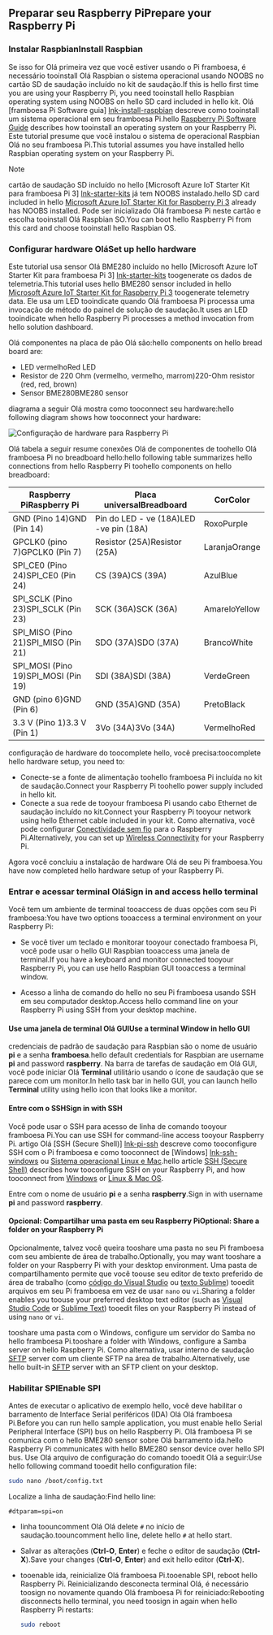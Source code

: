 ## <a name="prepare-your-raspberry-pi"></a><span data-ttu-id="5fad4-101">Preparar seu Raspberry Pi</span><span class="sxs-lookup"><span data-stu-id="5fad4-101">Prepare your Raspberry Pi</span></span>

### <a name="install-raspbian"></a><span data-ttu-id="5fad4-102">Instalar Raspbian</span><span class="sxs-lookup"><span data-stu-id="5fad4-102">Install Raspbian</span></span>

<span data-ttu-id="5fad4-103">Se isso for Olá primeira vez que você estiver usando o Pi framboesa, é necessário tooinstall Olá Raspbian o sistema operacional usando NOOBS no cartão SD de saudação incluído no kit de saudação.</span><span class="sxs-lookup"><span data-stu-id="5fad4-103">If this is hello first time you are using your Raspberry Pi, you need tooinstall hello Raspbian operating system using NOOBS on hello SD card included in hello kit.</span></span> <span data-ttu-id="5fad4-104">Olá [framboesa Pi Software guia] [ lnk-install-raspbian] descreve como tooinstall um sistema operacional em seu framboesa Pi.</span><span class="sxs-lookup"><span data-stu-id="5fad4-104">hello [Raspberry Pi Software Guide][lnk-install-raspbian] describes how tooinstall an operating system on your Raspberry Pi.</span></span> <span data-ttu-id="5fad4-105">Este tutorial presume que você instalou o sistema de operacional Raspbian Olá no seu framboesa Pi.</span><span class="sxs-lookup"><span data-stu-id="5fad4-105">This tutorial assumes you have installed hello Raspbian operating system on your Raspberry Pi.</span></span>

> [!NOTE]
> <span data-ttu-id="5fad4-106">cartão de saudação SD incluído no hello [Microsoft Azure IoT Starter Kit para framboesa Pi 3] [ lnk-starter-kits] já tem NOOBS instalado.</span><span class="sxs-lookup"><span data-stu-id="5fad4-106">hello SD card included in hello [Microsoft Azure IoT Starter Kit for Raspberry Pi 3][lnk-starter-kits] already has NOOBS installed.</span></span> <span data-ttu-id="5fad4-107">Pode ser inicializado Olá framboesa Pi neste cartão e escolha tooinstall Olá Raspbian SO.</span><span class="sxs-lookup"><span data-stu-id="5fad4-107">You can boot hello Raspberry Pi from this card and choose tooinstall hello Raspbian OS.</span></span>

### <a name="set-up-hello-hardware"></a><span data-ttu-id="5fad4-108">Configurar hardware Olá</span><span class="sxs-lookup"><span data-stu-id="5fad4-108">Set up hello hardware</span></span>

<span data-ttu-id="5fad4-109">Este tutorial usa sensor Olá BME280 incluído no hello [Microsoft Azure IoT Starter Kit para framboesa Pi 3] [ lnk-starter-kits] toogenerate os dados de telemetria.</span><span class="sxs-lookup"><span data-stu-id="5fad4-109">This tutorial uses hello BME280 sensor included in hello [Microsoft Azure IoT Starter Kit for Raspberry Pi 3][lnk-starter-kits] toogenerate telemetry data.</span></span> <span data-ttu-id="5fad4-110">Ele usa um LED tooindicate quando Olá framboesa Pi processa uma invocação de método do painel de solução de saudação.</span><span class="sxs-lookup"><span data-stu-id="5fad4-110">It uses an LED tooindicate when hello Raspberry Pi processes a method invocation from hello solution dashboard.</span></span>

<span data-ttu-id="5fad4-111">Olá componentes na placa de pão Olá são:</span><span class="sxs-lookup"><span data-stu-id="5fad4-111">hello components on hello bread board are:</span></span>

- <span data-ttu-id="5fad4-112">LED vermelho</span><span class="sxs-lookup"><span data-stu-id="5fad4-112">Red LED</span></span>
- <span data-ttu-id="5fad4-113">Resistor de 220 Ohm (vermelho, vermelho, marrom)</span><span class="sxs-lookup"><span data-stu-id="5fad4-113">220-Ohm resistor (red, red, brown)</span></span>
- <span data-ttu-id="5fad4-114">Sensor BME280</span><span class="sxs-lookup"><span data-stu-id="5fad4-114">BME280 sensor</span></span>

<span data-ttu-id="5fad4-115">diagrama a seguir Olá mostra como tooconnect seu hardware:</span><span class="sxs-lookup"><span data-stu-id="5fad4-115">hello following diagram shows how tooconnect your hardware:</span></span>

![Configuração de hardware para Raspberry Pi][img-connection-diagram]

<span data-ttu-id="5fad4-117">Olá tabela a seguir resume conexões Olá de componentes de toohello Olá framboesa Pi no breadboard hello:</span><span class="sxs-lookup"><span data-stu-id="5fad4-117">hello following table summarizes hello connections from hello Raspberry Pi toohello components on hello breadboard:</span></span>

| <span data-ttu-id="5fad4-118">Raspberry Pi</span><span class="sxs-lookup"><span data-stu-id="5fad4-118">Raspberry Pi</span></span>            | <span data-ttu-id="5fad4-119">Placa universal</span><span class="sxs-lookup"><span data-stu-id="5fad4-119">Breadboard</span></span>             |<span data-ttu-id="5fad4-120">Cor</span><span class="sxs-lookup"><span data-stu-id="5fad4-120">Color</span></span>         |
| ----------------------- | ---------------------- | ------------- |
| <span data-ttu-id="5fad4-121">GND (Pino 14)</span><span class="sxs-lookup"><span data-stu-id="5fad4-121">GND (Pin 14)</span></span>            | <span data-ttu-id="5fad4-122">Pin do LED - ve (18A)</span><span class="sxs-lookup"><span data-stu-id="5fad4-122">LED -ve pin (18A)</span></span>      | <span data-ttu-id="5fad4-123">Roxo</span><span class="sxs-lookup"><span data-stu-id="5fad4-123">Purple</span></span>          |
| <span data-ttu-id="5fad4-124">GPCLK0 (pino 7)</span><span class="sxs-lookup"><span data-stu-id="5fad4-124">GPCLK0 (Pin 7)</span></span>          | <span data-ttu-id="5fad4-125">Resistor (25A)</span><span class="sxs-lookup"><span data-stu-id="5fad4-125">Resistor (25A)</span></span>         | <span data-ttu-id="5fad4-126">Laranja</span><span class="sxs-lookup"><span data-stu-id="5fad4-126">Orange</span></span>          |
| <span data-ttu-id="5fad4-127">SPI_CE0 (Pino 24)</span><span class="sxs-lookup"><span data-stu-id="5fad4-127">SPI_CE0 (Pin 24)</span></span>        | <span data-ttu-id="5fad4-128">CS (39A)</span><span class="sxs-lookup"><span data-stu-id="5fad4-128">CS (39A)</span></span>               | <span data-ttu-id="5fad4-129">Azul</span><span class="sxs-lookup"><span data-stu-id="5fad4-129">Blue</span></span>          |
| <span data-ttu-id="5fad4-130">SPI_SCLK (Pino 23)</span><span class="sxs-lookup"><span data-stu-id="5fad4-130">SPI_SCLK (Pin 23)</span></span>       | <span data-ttu-id="5fad4-131">SCK (36A)</span><span class="sxs-lookup"><span data-stu-id="5fad4-131">SCK (36A)</span></span>              | <span data-ttu-id="5fad4-132">Amarelo</span><span class="sxs-lookup"><span data-stu-id="5fad4-132">Yellow</span></span>        |
| <span data-ttu-id="5fad4-133">SPI_MISO (Pino 21)</span><span class="sxs-lookup"><span data-stu-id="5fad4-133">SPI_MISO (Pin 21)</span></span>       | <span data-ttu-id="5fad4-134">SDO (37A)</span><span class="sxs-lookup"><span data-stu-id="5fad4-134">SDO (37A)</span></span>              | <span data-ttu-id="5fad4-135">Branco</span><span class="sxs-lookup"><span data-stu-id="5fad4-135">White</span></span>         |
| <span data-ttu-id="5fad4-136">SPI_MOSI (Pino 19)</span><span class="sxs-lookup"><span data-stu-id="5fad4-136">SPI_MOSI (Pin 19)</span></span>       | <span data-ttu-id="5fad4-137">SDI (38A)</span><span class="sxs-lookup"><span data-stu-id="5fad4-137">SDI (38A)</span></span>              | <span data-ttu-id="5fad4-138">Verde</span><span class="sxs-lookup"><span data-stu-id="5fad4-138">Green</span></span>         |
| <span data-ttu-id="5fad4-139">GND (pino 6)</span><span class="sxs-lookup"><span data-stu-id="5fad4-139">GND (Pin 6)</span></span>             | <span data-ttu-id="5fad4-140">GND (35A)</span><span class="sxs-lookup"><span data-stu-id="5fad4-140">GND (35A)</span></span>              | <span data-ttu-id="5fad4-141">Preto</span><span class="sxs-lookup"><span data-stu-id="5fad4-141">Black</span></span>         |
| <span data-ttu-id="5fad4-142">3.3 V (Pino 1)</span><span class="sxs-lookup"><span data-stu-id="5fad4-142">3.3 V (Pin 1)</span></span>           | <span data-ttu-id="5fad4-143">3Vo (34A)</span><span class="sxs-lookup"><span data-stu-id="5fad4-143">3Vo (34A)</span></span>              | <span data-ttu-id="5fad4-144">Vermelho</span><span class="sxs-lookup"><span data-stu-id="5fad4-144">Red</span></span>           |

<span data-ttu-id="5fad4-145">configuração de hardware do toocomplete hello, você precisa:</span><span class="sxs-lookup"><span data-stu-id="5fad4-145">toocomplete hello hardware setup, you need to:</span></span>

- <span data-ttu-id="5fad4-146">Conecte-se a fonte de alimentação toohello framboesa Pi incluída no kit de saudação.</span><span class="sxs-lookup"><span data-stu-id="5fad4-146">Connect your Raspberry Pi toohello power supply included in hello kit.</span></span>
- <span data-ttu-id="5fad4-147">Conecte a sua rede de tooyour framboesa Pi usando cabo Ethernet de saudação incluído no kit.</span><span class="sxs-lookup"><span data-stu-id="5fad4-147">Connect your Raspberry Pi tooyour network using hello Ethernet cable included in your kit.</span></span> <span data-ttu-id="5fad4-148">Como alternativa, você pode configurar [Conectividade sem fio][lnk-pi-wireless] para o Raspberry Pi.</span><span class="sxs-lookup"><span data-stu-id="5fad4-148">Alternatively, you can set up [Wireless Connectivity][lnk-pi-wireless] for your Raspberry Pi.</span></span>

<span data-ttu-id="5fad4-149">Agora você concluiu a instalação de hardware Olá de seu Pi framboesa.</span><span class="sxs-lookup"><span data-stu-id="5fad4-149">You have now completed hello hardware setup of your Raspberry Pi.</span></span>

### <a name="sign-in-and-access-hello-terminal"></a><span data-ttu-id="5fad4-150">Entrar e acessar terminal Olá</span><span class="sxs-lookup"><span data-stu-id="5fad4-150">Sign in and access hello terminal</span></span>

<span data-ttu-id="5fad4-151">Você tem um ambiente de terminal tooaccess de duas opções com seu Pi framboesa:</span><span class="sxs-lookup"><span data-stu-id="5fad4-151">You have two options tooaccess a terminal environment on your Raspberry Pi:</span></span>

- <span data-ttu-id="5fad4-152">Se você tiver um teclado e monitorar tooyour conectado framboesa Pi, você pode usar o hello GUI Raspbian tooaccess uma janela de terminal.</span><span class="sxs-lookup"><span data-stu-id="5fad4-152">If you have a keyboard and monitor connected tooyour Raspberry Pi, you can use hello Raspbian GUI tooaccess a terminal window.</span></span>

- <span data-ttu-id="5fad4-153">Acesso a linha de comando do hello no seu Pi framboesa usando SSH em seu computador desktop.</span><span class="sxs-lookup"><span data-stu-id="5fad4-153">Access hello command line on your Raspberry Pi using SSH from your desktop machine.</span></span>

#### <a name="use-a-terminal-window-in-hello-gui"></a><span data-ttu-id="5fad4-154">Use uma janela de terminal Olá GUI</span><span class="sxs-lookup"><span data-stu-id="5fad4-154">Use a terminal Window in hello GUI</span></span>

<span data-ttu-id="5fad4-155">credenciais de padrão de saudação para Raspbian são o nome de usuário **pi** e a senha **framboesa**.</span><span class="sxs-lookup"><span data-stu-id="5fad4-155">hello default credentials for Raspbian are username **pi** and password **raspberry**.</span></span> <span data-ttu-id="5fad4-156">Na barra de tarefas de saudação em Olá GUI, você pode iniciar Olá **Terminal** utilitário usando o ícone de saudação que se parece com um monitor.</span><span class="sxs-lookup"><span data-stu-id="5fad4-156">In hello task bar in hello GUI, you can launch hello **Terminal** utility using hello icon that looks like a monitor.</span></span>

#### <a name="sign-in-with-ssh"></a><span data-ttu-id="5fad4-157">Entre com o SSH</span><span class="sxs-lookup"><span data-stu-id="5fad4-157">Sign in with SSH</span></span>

<span data-ttu-id="5fad4-158">Você pode usar o SSH para acesso de linha de comando tooyour framboesa Pi.</span><span class="sxs-lookup"><span data-stu-id="5fad4-158">You can use SSH for command-line access tooyour Raspberry Pi.</span></span> <span data-ttu-id="5fad4-159">artigo Olá [SSH (Secure Shell)] [ lnk-pi-ssh] descreve como tooconfigure SSH com o Pi framboesa e como tooconnect de [Windows] [ lnk-ssh-windows] ou [Sistema operacional Linux e Mac][lnk-ssh-linux].</span><span class="sxs-lookup"><span data-stu-id="5fad4-159">hello article [SSH (Secure Shell)][lnk-pi-ssh] describes how tooconfigure SSH on your Raspberry Pi, and how tooconnect from [Windows][lnk-ssh-windows] or [Linux & Mac OS][lnk-ssh-linux].</span></span>

<span data-ttu-id="5fad4-160">Entre com o nome de usuário **pi** e a senha **raspberry**.</span><span class="sxs-lookup"><span data-stu-id="5fad4-160">Sign in with username **pi** and password **raspberry**.</span></span>

#### <a name="optional-share-a-folder-on-your-raspberry-pi"></a><span data-ttu-id="5fad4-161">Opcional: Compartilhar uma pasta em seu Raspberry Pi</span><span class="sxs-lookup"><span data-stu-id="5fad4-161">Optional: Share a folder on your Raspberry Pi</span></span>

<span data-ttu-id="5fad4-162">Opcionalmente, talvez você queira tooshare uma pasta no seu Pi framboesa com seu ambiente de área de trabalho.</span><span class="sxs-lookup"><span data-stu-id="5fad4-162">Optionally, you may want tooshare a folder on your Raspberry Pi with your desktop environment.</span></span> <span data-ttu-id="5fad4-163">Uma pasta de compartilhamento permite que você toouse seu editor de texto preferido de área de trabalho (como [código do Visual Studio](https://code.visualstudio.com/) ou [texto Sublime](http://www.sublimetext.com/)) tooedit arquivos em seu Pi framboesa em vez de usar `nano` ou `vi`.</span><span class="sxs-lookup"><span data-stu-id="5fad4-163">Sharing a folder enables you toouse your preferred desktop text editor (such as [Visual Studio Code](https://code.visualstudio.com/) or [Sublime Text](http://www.sublimetext.com/)) tooedit files on your Raspberry Pi instead of using `nano` or `vi`.</span></span>

<span data-ttu-id="5fad4-164">tooshare uma pasta com o Windows, configure um servidor do Samba no hello framboesa Pi.</span><span class="sxs-lookup"><span data-stu-id="5fad4-164">tooshare a folder with Windows, configure a Samba server on hello Raspberry Pi.</span></span> <span data-ttu-id="5fad4-165">Como alternativa, usar interno de saudação [SFTP](https://www.raspberrypi.org/documentation/remote-access/) server com um cliente SFTP na área de trabalho.</span><span class="sxs-lookup"><span data-stu-id="5fad4-165">Alternatively, use hello built-in [SFTP](https://www.raspberrypi.org/documentation/remote-access/) server with an SFTP client on your desktop.</span></span>

### <a name="enable-spi"></a><span data-ttu-id="5fad4-166">Habilitar SPI</span><span class="sxs-lookup"><span data-stu-id="5fad4-166">Enable SPI</span></span>

<span data-ttu-id="5fad4-167">Antes de executar o aplicativo de exemplo hello, você deve habilitar o barramento de Interface Serial periféricos (IDA) Olá Olá framboesa Pi.</span><span class="sxs-lookup"><span data-stu-id="5fad4-167">Before you can run hello sample application, you must enable hello Serial Peripheral Interface (SPI) bus on hello Raspberry Pi.</span></span> <span data-ttu-id="5fad4-168">Olá framboesa Pi se comunica com o hello BME280 sensor sobre Olá barramento ida.</span><span class="sxs-lookup"><span data-stu-id="5fad4-168">hello Raspberry Pi communicates with hello BME280 sensor device over hello SPI bus.</span></span> <span data-ttu-id="5fad4-169">Use Olá arquivo de configuração do comando tooedit Olá a seguir:</span><span class="sxs-lookup"><span data-stu-id="5fad4-169">Use hello following command tooedit hello configuration file:</span></span>

```sh
sudo nano /boot/config.txt
```

<span data-ttu-id="5fad4-170">Localize a linha de saudação:</span><span class="sxs-lookup"><span data-stu-id="5fad4-170">Find hello line:</span></span>

`#dtparam=spi=on`

- <span data-ttu-id="5fad4-171">linha toouncomment Olá Olá delete `#` no início de saudação.</span><span class="sxs-lookup"><span data-stu-id="5fad4-171">toouncomment hello line, delete hello `#` at hello start.</span></span>
- <span data-ttu-id="5fad4-172">Salvar as alterações (**Ctrl-O**, **Enter**) e feche o editor de saudação (**Ctrl-X**).</span><span class="sxs-lookup"><span data-stu-id="5fad4-172">Save your changes (**Ctrl-O**, **Enter**) and exit hello editor (**Ctrl-X**).</span></span>
- <span data-ttu-id="5fad4-173">tooenable ida, reinicialize Olá framboesa Pi.</span><span class="sxs-lookup"><span data-stu-id="5fad4-173">tooenable SPI, reboot hello Raspberry Pi.</span></span> <span data-ttu-id="5fad4-174">Reinicializando desconecta terminal Olá, é necessário toosign no novamente quando Olá framboesa Pi for reiniciado:</span><span class="sxs-lookup"><span data-stu-id="5fad4-174">Rebooting disconnects hello terminal, you need toosign in again when hello Raspberry Pi restarts:</span></span>

  ```sh
  sudo reboot
  ```


[img-connection-diagram]: media/iot-suite-raspberry-pi-kit-prepare-pi/rpi2_remote_monitoring.png

[lnk-install-raspbian]: https://www.raspberrypi.org/learning/software-guide/quickstart/
[lnk-pi-wireless]: https://www.raspberrypi.org/documentation/configuration/wireless/README.md
[lnk-pi-ssh]: https://www.raspberrypi.org/documentation/remote-access/ssh/README.md
[lnk-ssh-windows]: https://www.raspberrypi.org/documentation/remote-access/ssh/windows.md
[lnk-ssh-linux]: https://www.raspberrypi.org/documentation/remote-access/ssh/unix.md
[lnk-starter-kits]: https://azure.microsoft.com/develop/iot/starter-kits/